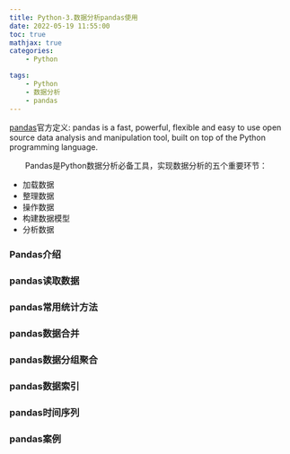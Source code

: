 ```yaml
---
title: Python-3.数据分析pandas使用
date: 2022-05-19 11:55:00
toc: true
mathjax: true
categories:
    - Python

tags:
    - Python
    - 数据分析
    - pandas
---
```


[pandas][1]官方定义: pandas is a fast, powerful, flexible and easy to use open source data analysis and manipulation tool, built on top of the Python programming language.

&emsp;&emsp;Pandas是Python数据分析必备工具，实现数据分析的五个重要环节：
* 加载数据
* 整理数据
* 操作数据
* 构建数据模型
* 分析数据
<!--more-->

### Pandas介绍


### pandas读取数据

### pandas常用统计方法

### pandas数据合并

### pandas数据分组聚合

### pandas数据索引

### pandas时间序列

### pandas案例



[1]:https://pandas.pydata.org/